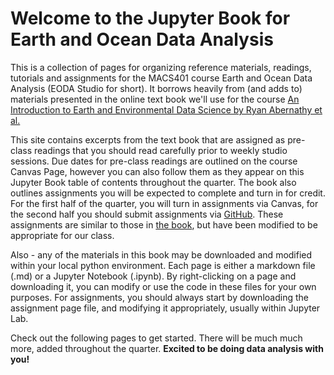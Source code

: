 # Welcome to the Jupyter Book for Earth and Ocean Data Analysis

This is a collection of pages for organizing reference materials, readings, tutorials and assignments for the MACS401 course Earth and Ocean Data Analysis (EODA Studio for short).  It borrows heavily from (and adds to) materials presented in the online text book we'll use for the course [An Introduction to Earth and Environmental Data Science by Ryan Abernathy et al.](https://earth-env-data-science.github.io/intro.html)

This site contains excerpts from the text book that are assigned as pre-class readings that you should read carefully prior to weekly studio sessions. Due dates for pre-class readings are outlined on the course Canvas Page, however you can also follow them as they appear on this Jupyter Book table of contents throughout the quarter. The book also outlines assignments you will be expected to complete and turn in for credit. For the first half of the quarter, you will turn in assignments via Canvas, for the second half you should submit assignments via [GitHub](https://github.com/). These assignments are similar to those in [the book](https://earth-env-data-science.github.io/intro.html), but have been modified to be appropriate for our class. 

Also - any of the materials in this book may be downloaded and modified within your local python environment.  Each page is either a markdown file (.md) or a Jupyter Notebook (.ipynb). By right-clicking on a page and downloading it, you can modify or use the code in these files for your own purposes.  For assignments, you should always start by downloading the assignment page file, and modifying it appropriately, usually within Jupyter Lab. 

Check out the following pages to get started.  There will be much much more, added throughout the quarter. **Excited to be doing data analysis with you!**


```{tableofcontents}
```
